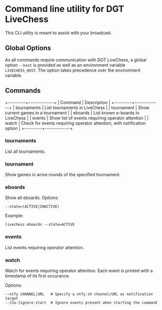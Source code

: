 # Command line utility for DGT LiveChess

This CLI utility is meant to assist with your broadcast.

## Global Options

As all commands require communication with DGT LiveChess, a global option `--host` is provided as well as an environment variable `LIVECHESS_HOST`.
The option takes precedence over the environment variable.

## Commands

+---------+-------------+
| Command | Description |
+---------+-------------+
| tournaments | List tournaments in LiveChess |
| tournament | Show current games in a tournament |
| eboards | List known e-boards in LiveChess |
| events | Show list of events requiring operator attention |
| watch | Check for events requiring operator attention, with notification option |
+---------+-------------+

### tournaments

List all tournaments.

### tournament

Show games in acive rounds of the specified tournament.

### eboards

Show all eboards.
Options:

```
--state=(ACTIVE|INACTIVE)
```

Example:
```
livechess eboards --state=ACTIVE
```

### events

List events requiring operator attention.

### watch

Watch for events requiring operator attention.
Each event is printed with a timestamp of its first occurance.

Options:
```
--ntfy CHANNEL|URL   # Specify a ntfy.sh channel/URL as notification target
--[no-]ignore-start  # Ignore events present when starting the command
```